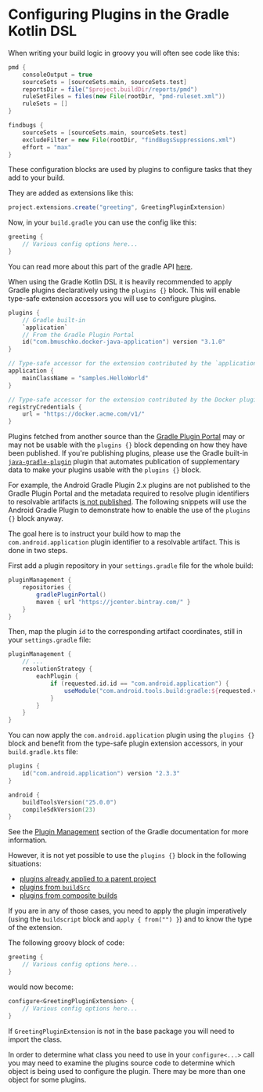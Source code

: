 # Configuring Plugins in the Gradle Kotlin DSL

When writing your build logic in groovy you will often see code like this:
```groovy
pmd {
    consoleOutput = true
    sourceSets = [sourceSets.main, sourceSets.test]
    reportsDir = file("$project.buildDir/reports/pmd")
    ruleSetFiles = files(new File(rootDir, "pmd-ruleset.xml"))
    ruleSets = []
}

findbugs {
    sourceSets = [sourceSets.main, sourceSets.test]
    excludeFilter = new File(rootDir, "findBugsSuppressions.xml")
    effort = "max"
}
```

These configuration blocks are used by plugins to configure tasks that they add to your build.

They are added as extensions like this:
```groovy
project.extensions.create("greeting", GreetingPluginExtension)
```

Now, in your `build.gradle` you can use the config like this:
```groovy
greeting {
    // Various config options here...
}
```

You can read more about this part of the gradle API [here](https://docs.gradle.org/current/userguide/custom_plugins.html).

When using the Gradle Kotlin DSL it is heavily recommended to apply Gradle plugins declaratively using the `plugins {}`
block. This will enable type-safe extension accessors you will use to configure plugins. 

```kotlin
plugins {
    // Gradle built-in
    `application`
    // From the Gradle Plugin Portal
    id("com.bmuschko.docker-java-application") version "3.1.0"
}

// Type-safe accessor for the extension contributed by the `application` plugin
application {
    mainClassName = "samples.HelloWorld"
}

// Type-safe accessor for the extension contributed by the Docker plugin
registryCredentials {
    url = "https://docker.acme.com/v1/"
}
```

Plugins fetched from another source than the [Gradle Plugin Portal](https://plugins.gradle.org) may or may not be usable
with the `plugins {}` block depending on how they have been published. If you're publishing plugins, please use
the Gradle built-in [`java-gradle-plugin`](https://docs.gradle.org/current/userguide/javaGradle_plugin.html) plugin
that automates publication of supplementary data to make your plugins usable with the `plugins {}` block.

For example, the Android Gradle Plugin 2.x plugins are not published to the Gradle Plugin Portal and the metadata
required to resolve plugin identifiers to resolvable artifacts
[is not published](https://issuetracker.google.com/issues/64551265).
The following snippets will use the Android Gradle Plugin to demonstrate how to enable the use of the `plugins {}` block
anyway.

The goal here is to instruct your build how to map the `com.android.application` plugin identifier to a resolvable
artifact.
This is done in two steps.

First add a plugin repository in your `settings.gradle` file for the whole build: 
```groovy
pluginManagement {
    repositories {
        gradlePluginPortal()
        maven { url "https://jcenter.bintray.com/" }
    }
}
```

Then, map the plugin `id` to the corresponding artifact coordinates, still in your `settings.gradle` file:

```groovy
pluginManagement {
    // ...
    resolutionStrategy {
        eachPlugin {
            if (requested.id.id == "com.android.application") {
                useModule("com.android.tools.build:gradle:${requested.version}")
            }
        }
    }    
}
```

You can now apply the `com.android.application` plugin using the `plugins {}` block and benefit from the type-safe
plugin extension accessors, in your `build.gradle.kts` file:

```kotlin
plugins {
    id("com.android.application") version "2.3.3"
}

android {
    buildToolsVersion("25.0.0")
    compileSdkVersion(23)    
}
```

See the [Plugin Management](https://docs.gradle.org/current/userguide/plugins.html#sec:plugin_management) section of
the Gradle documentation for more information.

However, it is not yet possible to use the `plugins {}` block in the following situations:
- [plugins already applied to a parent project](https://github.com/gradle/kotlin-dsl/issues/426)
- [plugins from `buildSrc`](https://github.com/gradle/kotlin-dsl/issues/426)
- [plugins from composite builds](https://github.com/gradle/gradle/issues/2528)

If you are in any of those cases, you need to apply the plugin imperatively (using the `buildscript` block and
`apply { from("") }`) and to know the type of the extension.

The following groovy block of code:

```groovy
greeting {
    // Various config options here...
}
```

would now become:

```kotlin
configure<GreetingPluginExtension> {
    // Various config options here...
}
```

If `GreetingPluginExtension` is not in the base package you will need to import the class.

In order to determine what class you need to use in your `configure<...>` call you may need to 
examine the plugins source code to determine which object is being used to configure the plugin.
There may be more than one object for some plugins.


